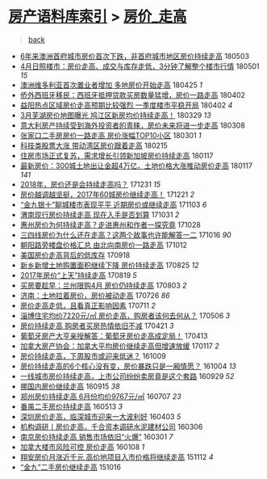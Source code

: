 [房产语料库索引](../../README.md)  > [房价_走高](房价_走高.md)
====
> [back](../README.md)

- [6年来澳洲首府城市房价首次下跌，非首府城市地区房价持续走高](http://jkwz.applinzi.com/ittc/7098930168590763024.html#6%E5%B9%B4%E6%9D%A5%E6%BE%B3%E6%B4%B2%E9%A6%96%E5%BA%9C%E5%9F%8E%E5%B8%82%E6%88%BF%E4%BB%B7%E9%A6%96%E6%AC%A1%E4%B8%8B%E8%B7%8C%EF%BC%8C%E9%9D%9E%E9%A6%96%E5%BA%9C%E5%9F%8E%E5%B8%82%E5%9C%B0%E5%8C%BA%E6%88%BF%E4%BB%B7%E6%8C%81%E7%BB%AD%E8%B5%B0%E9%AB%98) 180503  
- [4月日照楼市：房价走高、成交与库存走低，3分钟了解整个楼市行情](http://jkwz.applinzi.com/ittc/7098213871687042058.html#4%E6%9C%88%E6%97%A5%E7%85%A7%E6%A5%BC%E5%B8%82%EF%BC%9A%E6%88%BF%E4%BB%B7%E8%B5%B0%E9%AB%98%E3%80%81%E6%88%90%E4%BA%A4%E4%B8%8E%E5%BA%93%E5%AD%98%E8%B5%B0%E4%BD%8E%EF%BC%8C3%E5%88%86%E9%92%9F%E4%BA%86%E8%A7%A3%E6%95%B4%E4%B8%AA%E6%A5%BC%E5%B8%82%E8%A1%8C%E6%83%85) 180501 *15* 
- [澳洲维多利亚首次置业者增加 多地房价开始走高](http://jkwz.applinzi.com/ittc/7095815622158189574.html#%E6%BE%B3%E6%B4%B2%E7%BB%B4%E5%A4%9A%E5%88%A9%E4%BA%9A%E9%A6%96%E6%AC%A1%E7%BD%AE%E4%B8%9A%E8%80%85%E5%A2%9E%E5%8A%A0+%E5%A4%9A%E5%9C%B0%E6%88%BF%E4%BB%B7%E5%BC%80%E5%A7%8B%E8%B5%B0%E9%AB%98) 180425 *1* 
- [侨外西班牙移民：西班牙抵押贷款买房数量猛增，房价一路走高](http://jkwz.applinzi.com/ittc/7087350242540520455.html#%E4%BE%A8%E5%A4%96%E8%A5%BF%E7%8F%AD%E7%89%99%E7%A7%BB%E6%B0%91%EF%BC%9A%E8%A5%BF%E7%8F%AD%E7%89%99%E6%8A%B5%E6%8A%BC%E8%B4%B7%E6%AC%BE%E4%B9%B0%E6%88%BF%E6%95%B0%E9%87%8F%E7%8C%9B%E5%A2%9E%EF%BC%8C%E6%88%BF%E4%BB%B7%E4%B8%80%E8%B7%AF%E8%B5%B0%E9%AB%98) 180402  
- [益阳热点区域房价走高预期比较强烈 一季度楼市平稳开局](http://jkwz.applinzi.com/ittc/7087332974360265738.html#%E7%9B%8A%E9%98%B3%E7%83%AD%E7%82%B9%E5%8C%BA%E5%9F%9F%E6%88%BF%E4%BB%B7%E8%B5%B0%E9%AB%98%E9%A2%84%E6%9C%9F%E6%AF%94%E8%BE%83%E5%BC%BA%E7%83%88+%E4%B8%80%E5%AD%A3%E5%BA%A6%E6%A5%BC%E5%B8%82%E5%B9%B3%E7%A8%B3%E5%BC%80%E5%B1%80) 180402 *4* 
- [3月芜湖房价地图曝光 鸠江区新房均价持续走高！](http://jkwz.applinzi.com/ittc/7085823083435000849.html#3%E6%9C%88%E8%8A%9C%E6%B9%96%E6%88%BF%E4%BB%B7%E5%9C%B0%E5%9B%BE%E6%9B%9D%E5%85%89+%E9%B8%A0%E6%B1%9F%E5%8C%BA%E6%96%B0%E6%88%BF%E5%9D%87%E4%BB%B7%E6%8C%81%E7%BB%AD%E8%B5%B0%E9%AB%98%EF%BC%81) 180329 *13* 
- [意大利房产持续受到海外投资者的青睐，房价未来将进一步走高](http://jkwz.applinzi.com/ittc/7078166602858365963.html#%E6%84%8F%E5%A4%A7%E5%88%A9%E6%88%BF%E4%BA%A7%E6%8C%81%E7%BB%AD%E5%8F%97%E5%88%B0%E6%B5%B7%E5%A4%96%E6%8A%95%E8%B5%84%E8%80%85%E7%9A%84%E9%9D%92%E7%9D%90%EF%BC%8C%E6%88%BF%E4%BB%B7%E6%9C%AA%E6%9D%A5%E5%B0%86%E8%BF%9B%E4%B8%80%E6%AD%A5%E8%B5%B0%E9%AB%98) 180308  
- [张家口二手房房价一路走高 房价涨幅TOP10小区](http://jkwz.applinzi.com/ittc/7075434346213540880.html#%E5%BC%A0%E5%AE%B6%E5%8F%A3%E4%BA%8C%E6%89%8B%E6%88%BF%E6%88%BF%E4%BB%B7%E4%B8%80%E8%B7%AF%E8%B5%B0%E9%AB%98+%E6%88%BF%E4%BB%B7%E6%B6%A8%E5%B9%85TOP10%E5%B0%8F%E5%8C%BA) 180301 *1* 
- [科技类股票大涨 带动湾区房价跟着走高](http://jkwz.applinzi.com/ittc/7070236946305909776.html#%E7%A7%91%E6%8A%80%E7%B1%BB%E8%82%A1%E7%A5%A8%E5%A4%A7%E6%B6%A8+%E5%B8%A6%E5%8A%A8%E6%B9%BE%E5%8C%BA%E6%88%BF%E4%BB%B7%E8%B7%9F%E7%9D%80%E8%B5%B0%E9%AB%98) 180215  
- [住房市场正式复苏，需求增长引领新加坡房价持续走高](http://jkwz.applinzi.com/ittc/7059497577458697227.html#%E4%BD%8F%E6%88%BF%E5%B8%82%E5%9C%BA%E6%AD%A3%E5%BC%8F%E5%A4%8D%E8%8B%8F%EF%BC%8C%E9%9C%80%E6%B1%82%E5%A2%9E%E9%95%BF%E5%BC%95%E9%A2%86%E6%96%B0%E5%8A%A0%E5%9D%A1%E6%88%BF%E4%BB%B7%E6%8C%81%E7%BB%AD%E8%B5%B0%E9%AB%98) 180117  
- [最新房价：300城土地出让金超4万亿，土地价格大涨推动房价走高](http://jkwz.applinzi.com/ittc/7059459708291646474.html#%E6%9C%80%E6%96%B0%E6%88%BF%E4%BB%B7%EF%BC%9A300%E5%9F%8E%E5%9C%9F%E5%9C%B0%E5%87%BA%E8%AE%A9%E9%87%91%E8%B6%854%E4%B8%87%E4%BA%BF%EF%BC%8C%E5%9C%9F%E5%9C%B0%E4%BB%B7%E6%A0%BC%E5%A4%A7%E6%B6%A8%E6%8E%A8%E5%8A%A8%E6%88%BF%E4%BB%B7%E8%B5%B0%E9%AB%98) 180117 *141* 
- [2018年，房价还是会持续走高吗？](http://jkwz.applinzi.com/ittc/7053270833563173894.html#2018%E5%B9%B4%EF%BC%8C%E6%88%BF%E4%BB%B7%E8%BF%98%E6%98%AF%E4%BC%9A%E6%8C%81%E7%BB%AD%E8%B5%B0%E9%AB%98%E5%90%97%EF%BC%9F) 171231 *15* 
- [房价越调越坚挺，2017年60城房价继续走高！](http://jkwz.applinzi.com/ittc/7049596678888227856.html#%E6%88%BF%E4%BB%B7%E8%B6%8A%E8%B0%83%E8%B6%8A%E5%9D%9A%E6%8C%BA%EF%BC%8C2017%E5%B9%B460%E5%9F%8E%E6%88%BF%E4%BB%B7%E7%BB%A7%E7%BB%AD%E8%B5%B0%E9%AB%98%EF%BC%81) 171221 *2* 
- [“金九银十”聊城楼市表现平平 近期房价或继续走高](http://jkwz.applinzi.com/ittc/7031671209291416593.html#%E2%80%9C%E9%87%91%E4%B9%9D%E9%93%B6%E5%8D%81%E2%80%9D%E8%81%8A%E5%9F%8E%E6%A5%BC%E5%B8%82%E8%A1%A8%E7%8E%B0%E5%B9%B3%E5%B9%B3+%E8%BF%91%E6%9C%9F%E6%88%BF%E4%BB%B7%E6%88%96%E7%BB%A7%E7%BB%AD%E8%B5%B0%E9%AB%98) 171103 *6* 
- [渭南现行房价持续走高 现在入手是否划算](http://jkwz.applinzi.com/ittc/7030534982869713936.html#%E6%B8%AD%E5%8D%97%E7%8E%B0%E8%A1%8C%E6%88%BF%E4%BB%B7%E6%8C%81%E7%BB%AD%E8%B5%B0%E9%AB%98+%E7%8E%B0%E5%9C%A8%E5%85%A5%E6%89%8B%E6%98%AF%E5%90%A6%E5%88%92%E7%AE%97) 171031 *2* 
- [惠州房价为何持续走高？走进惠州和作者一探究竟](http://jkwz.applinzi.com/ittc/7029579703164339217.html#%E6%83%A0%E5%B7%9E%E6%88%BF%E4%BB%B7%E4%B8%BA%E4%BD%95%E6%8C%81%E7%BB%AD%E8%B5%B0%E9%AB%98%EF%BC%9F%E8%B5%B0%E8%BF%9B%E6%83%A0%E5%B7%9E%E5%92%8C%E4%BD%9C%E8%80%85%E4%B8%80%E6%8E%A2%E7%A9%B6%E7%AB%9F) 171028  
- [三四线房价为什么还在走高？这两个故事也许能解答一二](http://jkwz.applinzi.com/ittc/7025096746697491472.html#%E4%B8%89%E5%9B%9B%E7%BA%BF%E6%88%BF%E4%BB%B7%E4%B8%BA%E4%BB%80%E4%B9%88%E8%BF%98%E5%9C%A8%E8%B5%B0%E9%AB%98%EF%BC%9F%E8%BF%99%E4%B8%A4%E4%B8%AA%E6%95%85%E4%BA%8B%E4%B9%9F%E8%AE%B8%E8%83%BD%E8%A7%A3%E7%AD%94%E4%B8%80%E4%BA%8C) 171016 *90* 
- [朝阳路旁楼盘价格汇总 由北向南房价一路走高](http://jkwz.applinzi.com/ittc/7023335017978266640.html#%E6%9C%9D%E9%98%B3%E8%B7%AF%E6%97%81%E6%A5%BC%E7%9B%98%E4%BB%B7%E6%A0%BC%E6%B1%87%E6%80%BB+%E7%94%B1%E5%8C%97%E5%90%91%E5%8D%97%E6%88%BF%E4%BB%B7%E4%B8%80%E8%B7%AF%E8%B5%B0%E9%AB%98) 171012  
- [美国房价走高背后的低库存](http://jkwz.applinzi.com/ittc/7014480038026806289.html#%E7%BE%8E%E5%9B%BD%E6%88%BF%E4%BB%B7%E8%B5%B0%E9%AB%98%E8%83%8C%E5%90%8E%E7%9A%84%E4%BD%8E%E5%BA%93%E5%AD%98) 170918  
- [新乡新增土地购置面积继续下降 房价持续走高](http://jkwz.applinzi.com/ittc/7005740983759930385.html#%E6%96%B0%E4%B9%A1%E6%96%B0%E5%A2%9E%E5%9C%9F%E5%9C%B0%E8%B4%AD%E7%BD%AE%E9%9D%A2%E7%A7%AF%E7%BB%A7%E7%BB%AD%E4%B8%8B%E9%99%8D+%E6%88%BF%E4%BB%B7%E6%8C%81%E7%BB%AD%E8%B5%B0%E9%AB%98) 170825 *12* 
- [2017年房价“上天”持续走高](http://jkwz.applinzi.com/ittc/7003529264023208976.html#2017%E5%B9%B4%E6%88%BF%E4%BB%B7%E2%80%9C%E4%B8%8A%E5%A4%A9%E2%80%9D%E6%8C%81%E7%BB%AD%E8%B5%B0%E9%AB%98) 170819 *5* 
- [买房要趁早：兰州限购4月 房价仍持续走高](http://jkwz.applinzi.com/ittc/6997603399854720016.html#%E4%B9%B0%E6%88%BF%E8%A6%81%E8%B6%81%E6%97%A9%EF%BC%9A%E5%85%B0%E5%B7%9E%E9%99%90%E8%B4%AD4%E6%9C%88+%E6%88%BF%E4%BB%B7%E4%BB%8D%E6%8C%81%E7%BB%AD%E8%B5%B0%E9%AB%98) 170803 *2* 
- [济南：土地拉着房价，房价被动走高](http://jkwz.applinzi.com/ittc/6994564492091196433.html#%E6%B5%8E%E5%8D%97%EF%BC%9A%E5%9C%9F%E5%9C%B0%E6%8B%89%E7%9D%80%E6%88%BF%E4%BB%B7%EF%BC%8C%E6%88%BF%E4%BB%B7%E8%A2%AB%E5%8A%A8%E8%B5%B0%E9%AB%98) 170726 *86* 
- [房价走高走低，且看真正影响因素](http://jkwz.applinzi.com/ittc/6989007857755096069.html#%E6%88%BF%E4%BB%B7%E8%B5%B0%E9%AB%98%E8%B5%B0%E4%BD%8E%EF%BC%8C%E4%B8%94%E7%9C%8B%E7%9C%9F%E6%AD%A3%E5%BD%B1%E5%93%8D%E5%9B%A0%E7%B4%A0) 170711 *2* 
- [淄博住宅均价7220元/㎡ 房价走高，购房者该何去何从？](http://jkwz.applinzi.com/ittc/6964598391865607172.html#%E6%B7%84%E5%8D%9A%E4%BD%8F%E5%AE%85%E5%9D%87%E4%BB%B77220%E5%85%83%2F%E3%8E%A1+%E6%88%BF%E4%BB%B7%E8%B5%B0%E9%AB%98%EF%BC%8C%E8%B4%AD%E6%88%BF%E8%80%85%E8%AF%A5%E4%BD%95%E5%8E%BB%E4%BD%95%E4%BB%8E%EF%BC%9F) 170506 *3* 
- [房价持续走高 购房者买房热情依旧不减](http://jkwz.applinzi.com/ittc/6959026018835760133.html#%E6%88%BF%E4%BB%B7%E6%8C%81%E7%BB%AD%E8%B5%B0%E9%AB%98+%E8%B4%AD%E6%88%BF%E8%80%85%E4%B9%B0%E6%88%BF%E7%83%AD%E6%83%85%E4%BE%9D%E6%97%A7%E4%B8%8D%E5%87%8F) 170421 *3* 
- [葡萄牙房产大亨亲授解答：葡萄牙房价走高成定局！](http://jkwz.applinzi.com/ittc/6956069188014703621.html#%E8%91%A1%E8%90%84%E7%89%99%E6%88%BF%E4%BA%A7%E5%A4%A7%E4%BA%A8%E4%BA%B2%E6%8E%88%E8%A7%A3%E7%AD%94%EF%BC%9A%E8%91%A1%E8%90%84%E7%89%99%E6%88%BF%E4%BB%B7%E8%B5%B0%E9%AB%98%E6%88%90%E5%AE%9A%E5%B1%80%EF%BC%81) 170413  
- [加拿大房产协会：加拿大平均房价继续走高但增速放缓](http://jkwz.applinzi.com/ittc/6923945926606717957.html#%E5%8A%A0%E6%8B%BF%E5%A4%A7%E6%88%BF%E4%BA%A7%E5%8D%8F%E4%BC%9A%EF%BC%9A%E5%8A%A0%E6%8B%BF%E5%A4%A7%E5%B9%B3%E5%9D%87%E6%88%BF%E4%BB%B7%E7%BB%A7%E7%BB%AD%E8%B5%B0%E9%AB%98%E4%BD%86%E5%A2%9E%E9%80%9F%E6%94%BE%E7%BC%93) 170117 *2* 
- [房价持续走高，下周股市或迎来低迷？](http://jkwz.applinzi.com/ittc/6886932048513598469.html#%E6%88%BF%E4%BB%B7%E6%8C%81%E7%BB%AD%E8%B5%B0%E9%AB%98%EF%BC%8C%E4%B8%8B%E5%91%A8%E8%82%A1%E5%B8%82%E6%88%96%E8%BF%8E%E6%9D%A5%E4%BD%8E%E8%BF%B7%EF%BC%9F) 161009  
- [房价持续走高的6个核心没有变，房价暴跌只是一厢情愿？](http://jkwz.applinzi.com/ittc/6885146929595417604.html#%E6%88%BF%E4%BB%B7%E6%8C%81%E7%BB%AD%E8%B5%B0%E9%AB%98%E7%9A%846%E4%B8%AA%E6%A0%B8%E5%BF%83%E6%B2%A1%E6%9C%89%E5%8F%98%EF%BC%8C%E6%88%BF%E4%BB%B7%E6%9A%B4%E8%B7%8C%E5%8F%AA%E6%98%AF%E4%B8%80%E5%8E%A2%E6%83%85%E6%84%BF%EF%BC%9F) 161004 *13* 
- [一线城市房价持续走高，上市公司纷纷卖房竟是这个套路](http://jkwz.applinzi.com/ittc/6883379220532691972.html#%E4%B8%80%E7%BA%BF%E5%9F%8E%E5%B8%82%E6%88%BF%E4%BB%B7%E6%8C%81%E7%BB%AD%E8%B5%B0%E9%AB%98%EF%BC%8C%E4%B8%8A%E5%B8%82%E5%85%AC%E5%8F%B8%E7%BA%B7%E7%BA%B7%E5%8D%96%E6%88%BF%E7%AB%9F%E6%98%AF%E8%BF%99%E4%B8%AA%E5%A5%97%E8%B7%AF) 160929 *52* 
- [挪国内房价继续走高](http://jkwz.applinzi.com/ittc/6878183905726825476.html#%E6%8C%AA%E5%9B%BD%E5%86%85%E6%88%BF%E4%BB%B7%E7%BB%A7%E7%BB%AD%E8%B5%B0%E9%AB%98) 160915 *38* 
- [郑州房价持续走高 6月份均价9767元/㎡](http://jkwz.applinzi.com/ittc/6852026784807388165.html#%E9%83%91%E5%B7%9E%E6%88%BF%E4%BB%B7%E6%8C%81%E7%BB%AD%E8%B5%B0%E9%AB%98+6%E6%9C%88%E4%BB%BD%E5%9D%87%E4%BB%B79767%E5%85%83%2F%E3%8E%A1) 160707 *23* 
- [番禺二手房价持续走高](http://jkwz.applinzi.com/ittc/6831579251371148292.html#%E7%95%AA%E7%A6%BA%E4%BA%8C%E6%89%8B%E6%88%BF%E4%BB%B7%E6%8C%81%E7%BB%AD%E8%B5%B0%E9%AB%98) 160513 *3* 
- [深圳房价走高，临深城市迎来一大波利好](http://jkwz.applinzi.com/ittc/6816931735035970565.html#%E6%B7%B1%E5%9C%B3%E6%88%BF%E4%BB%B7%E8%B5%B0%E9%AB%98%EF%BC%8C%E4%B8%B4%E6%B7%B1%E5%9F%8E%E5%B8%82%E8%BF%8E%E6%9D%A5%E4%B8%80%E5%A4%A7%E6%B3%A2%E5%88%A9%E5%A5%BD) 160403 *5* 
- [机构调研丨房价走高，千合资本调研水泥建材公司](http://jkwz.applinzi.com/ittc/6806586794032235525.html#%E6%9C%BA%E6%9E%84%E8%B0%83%E7%A0%94%E4%B8%A8%E6%88%BF%E4%BB%B7%E8%B5%B0%E9%AB%98%EF%BC%8C%E5%8D%83%E5%90%88%E8%B5%84%E6%9C%AC%E8%B0%83%E7%A0%94%E6%B0%B4%E6%B3%A5%E5%BB%BA%E6%9D%90%E5%85%AC%E5%8F%B8) 160306  
- [南京房价持续走高 销售市场依旧“火爆”](http://jkwz.applinzi.com/ittc/6804624732871721989.html#%E5%8D%97%E4%BA%AC%E6%88%BF%E4%BB%B7%E6%8C%81%E7%BB%AD%E8%B5%B0%E9%AB%98+%E9%94%80%E5%94%AE%E5%B8%82%E5%9C%BA%E4%BE%9D%E6%97%A7%E2%80%9C%E7%81%AB%E7%88%86%E2%80%9D) 160301 *7* 
- [加拿大楼市风险可控 房价走高](http://jkwz.applinzi.com/ittc/6785040593705239556.html#%E5%8A%A0%E6%8B%BF%E5%A4%A7%E6%A5%BC%E5%B8%82%E9%A3%8E%E9%99%A9%E5%8F%AF%E6%8E%A7+%E6%88%BF%E4%BB%B7%E8%B5%B0%E9%AB%98) 160108 *1* 
- [翔安房价月涨近千元 高价地项目入市价格将继续走高](http://jkwz.applinzi.com/ittc/6763730290447221765.html#%E7%BF%94%E5%AE%89%E6%88%BF%E4%BB%B7%E6%9C%88%E6%B6%A8%E8%BF%91%E5%8D%83%E5%85%83+%E9%AB%98%E4%BB%B7%E5%9C%B0%E9%A1%B9%E7%9B%AE%E5%85%A5%E5%B8%82%E4%BB%B7%E6%A0%BC%E5%B0%86%E7%BB%A7%E7%BB%AD%E8%B5%B0%E9%AB%98) 151112 *4* 
- [“金九”二手房价继续走高](http://jkwz.applinzi.com/ittc/6753650629610570756.html#%E2%80%9C%E9%87%91%E4%B9%9D%E2%80%9D%E4%BA%8C%E6%89%8B%E6%88%BF%E4%BB%B7%E7%BB%A7%E7%BB%AD%E8%B5%B0%E9%AB%98) 151016  
